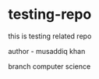# testing-repo
this is testing related repo
<br>

author - musaddiq khan
<br>

branch computer science 